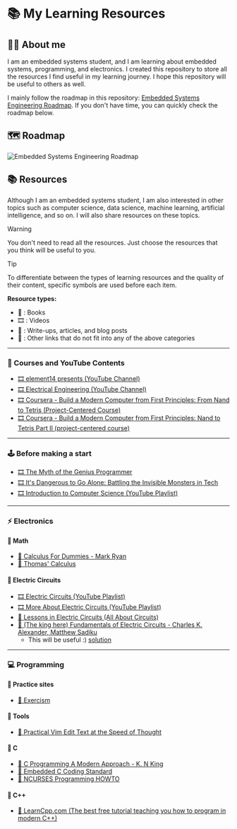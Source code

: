 # 📚 My Learning Resources

## 👨‍💻 About me

I am an embedded systems student, and I am learning about embedded systems, programming, and electronics. I created this repository to store all the resources I find useful in my learning journey. I hope this repository will be useful to others as well.

I mainly follow the roadmap in this repository: [Embedded Systems Engineering Roadmap](https://github.com/m3y54m/Embedded-Engineering-Roadmap). If you don't have time, you can quickly check the roadmap below.

## 🗺️ Roadmap

![Embedded Systems Engineering Roadmap](https://github.com/m3y54m/Embedded-Engineering-Roadmap/releases/latest/download/Embedded-Engineering-Roadmap.png)

## 📚 Resources

Although I am an embedded systems student, I am also interested in other topics such as computer science, data science, machine learning, artificial intelligence, and so on. I will also share resources on these topics.

> [!WARNING]
> You don't need to read all the resources. Just choose the resources that you think will be useful to you.

> [!TIP]
> To differentiate between the types of learning resources and the quality of their content, specific symbols are used before each item.
>
> **Resource types:**
>
> - 📘 : Books
> - 🎞️ : Videos
> - 📝 : Write-ups, articles, and blog posts
> - 🔗 : Other links that do not fit into any of the above categories

---

### 🎥 Courses and YouTube Contents

- [🎞️ element14 presents (YouTube Channel)](https://www.youtube.com/@element14presents)
- [🎞️ Electrical Engineering (YouTube Channel)](https://www.youtube.com/@ElectricalEngineeringApp)
- [🎞️ Coursera - Build a Modern Computer from First Principles: From Nand to Tetris (Project-Centered Course)](https://www.coursera.org/learn/nand2tetris1)
- [🎞️ Coursera - Build a Modern Computer from First Principles: Nand to Tetris Part II (project-centered course)](https://www.coursera.org/learn/nand2tetris2)

---

### 🕹️ Before making a start

- [🎞️ The Myth of the Genius Programmer](https://youtu.be/0SARbwvhupQ)
- [🎞️ It's Dangerous to Go Alone: Battling the Invisible Monsters in Tech](https://youtu.be/1i8ylq4j_EY)
- [🎞️ Introduction to Computer Science (YouTube Playlist)](https://www.youtube.com/playlist?list=PL8dPuuaLjXtNlUrzyH5r6jN9ulIgZBpdo)

---

### ⚡ Electronics

#### 🔵 Math

- [📘 Calculus For Dummies - Mark Ryan](./Electronics/Math/Calculus_For_Dummies.pdf)
- [📘 Thomas' Calculus](./Electronics/Math/Thomas_Calculus_14th_Edition.pdf)

#### 🔵 Electric Circuits

- [🎞️ Electric Circuits (YouTube Playlist)](https://www.youtube.com/playlist?list=PLkyBCj4JhHt8DFH9QysGWm4h_DOxT93fb)
- [🎞️ More About Electric Circuits (YouTube Playlist)](https://www.youtube.com/playlist?list=PLkyBCj4JhHt-4PnnwpbG-ZKV_EjX03DX8)
- [🔗 Lessons in Electric Circuits (All About Circuits)](https://www.allaboutcircuits.com/textbook/)
- [📘 (The king here) Fundamentals of Electric Circuits - Charles K. Alexander, Matthew Sadiku](./Electronics/Electric_Circuits/Fundamentals_of_Electric_Circuits.pdf)
  - This will be useful :) [solution](./Electronics/Electric_Circuits/Fundamentals_of_Electric_Circuits_solution.pdf)

---

### 💻 Programming

#### 🔵 Practice sites

- [🔗 Exercism](https://exercism.org)

#### 🔵 Tools

- [📘 Practical Vim Edit Text at the Speed of Thought](./Programming/Tools/Vim/Practical_Vim_Edit_Text_at_the_Speed_of_Thought.pdf)

#### 🔵 C

- [📘 C Programming A Modern Approach - K. N King](./Programming/Languages/C/C_Programming_A_Modern_Approach.pdf)
- [📘 Embedded C Coding Standard](./Programming/Languages/C/Embedded_C_Coding_Standard.pdf)
- [🔗 NCURSES Programming HOWTO](https://tldp.org/HOWTO/NCURSES-Programming-HOWTO/index.html)

#### 🔵 C++

- [🔗 LearnCpp.com (The best free tutorial teaching you how to program in modern C++)](https://www.learncpp.com/)
